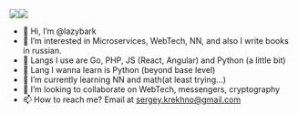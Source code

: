 ![](https://img.shields.io/badge/Golang-middle-success?style=for-the-badge&logo=Go)![](https://img.shields.io/badge/Golang-middle-success?style=for-the-badge&logo=Go)
- 👋 Hi, I’m @lazybark
- 👀 I’m interested in Microservices, WebTech, NN, and also I write books in russian.
- 📝 Langs I use are Go, PHP, JS (React, Angular) and Python (a little bit)
- 🤨 Lang I wanna learn is Python (beyond base level)
- 🌱 I’m currently learning NN and math(at least trying...)
- 💞️ I’m looking to collaborate on WebTech, messengers, cryptography
- 📫 How to reach me? Email at sergey.krekhno@gmail.com

<!---
lazybark/lazybark is a ✨ special ✨ repository because its `README.md` (this file) appears on your GitHub profile.
You can click the Preview link to take a look at your changes.
--->
